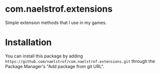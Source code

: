 # com.naelstrof.extensions

Simple extension methods that I use in my games.

# Installation

You can install this package by adding `https://github.com/naelstrof/com.naelstrof.extensions.git` through the Package Manager's "Add package from git URL".
